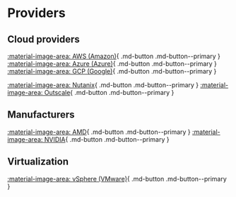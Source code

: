 # Providers

## Cloud providers

[:material-image-area: AWS (Amazon)](amazon-aws.md){ .md-button .md-button--primary }
[:material-image-area: Azure (Azure)](google-gcp.md){ .md-button .md-button--primary }
[:material-image-area: GCP (Google)](google-gcp.md){ .md-button .md-button--primary }

[:material-image-area: Nutanix](nutanix.md){ .md-button .md-button--primary }
[:material-image-area: Outscale](3ds-outscale.md){ .md-button .md-button--primary }

## Manufacturers

[:material-image-area: AMD](amd.md){ .md-button .md-button--primary }
[:material-image-area: NVIDIA](nvidia.md){ .md-button .md-button--primary }

## Virtualization

[:material-image-area: vSphere (VMware)](wmware-vsphere.md){ .md-button .md-button--primary }

